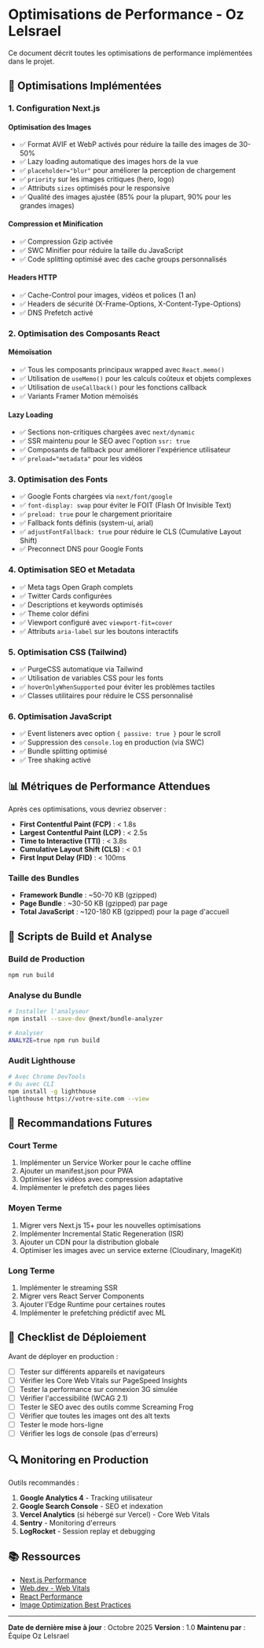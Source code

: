# Optimisations de Performance - Oz LeIsrael

Ce document décrit toutes les optimisations de performance implémentées dans le projet.

## 🚀 Optimisations Implémentées

### 1. Configuration Next.js

#### Optimisation des Images
- ✅ Format AVIF et WebP activés pour réduire la taille des images de 30-50%
- ✅ Lazy loading automatique des images hors de la vue
- ✅ `placeholder="blur"` pour améliorer la perception de chargement
- ✅ `priority` sur les images critiques (hero, logo)
- ✅ Attributs `sizes` optimisés pour le responsive
- ✅ Qualité des images ajustée (85% pour la plupart, 90% pour les grandes images)

#### Compression et Minification
- ✅ Compression Gzip activée
- ✅ SWC Minifier pour réduire la taille du JavaScript
- ✅ Code splitting optimisé avec des cache groups personnalisés

#### Headers HTTP
- ✅ Cache-Control pour images, vidéos et polices (1 an)
- ✅ Headers de sécurité (X-Frame-Options, X-Content-Type-Options)
- ✅ DNS Prefetch activé

### 2. Optimisation des Composants React

#### Mémoïsation
- ✅ Tous les composants principaux wrapped avec `React.memo()`
- ✅ Utilisation de `useMemo()` pour les calculs coûteux et objets complexes
- ✅ Utilisation de `useCallback()` pour les fonctions callback
- ✅ Variants Framer Motion mémoïsés

#### Lazy Loading
- ✅ Sections non-critiques chargées avec `next/dynamic`
- ✅ SSR maintenu pour le SEO avec l'option `ssr: true`
- ✅ Composants de fallback pour améliorer l'expérience utilisateur
- ✅ `preload="metadata"` pour les vidéos

### 3. Optimisation des Fonts

- ✅ Google Fonts chargées via `next/font/google`
- ✅ `font-display: swap` pour éviter le FOIT (Flash Of Invisible Text)
- ✅ `preload: true` pour le chargement prioritaire
- ✅ Fallback fonts définis (system-ui, arial)
- ✅ `adjustFontFallback: true` pour réduire le CLS (Cumulative Layout Shift)
- ✅ Preconnect DNS pour Google Fonts

### 4. Optimisation SEO et Metadata

- ✅ Meta tags Open Graph complets
- ✅ Twitter Cards configurées
- ✅ Descriptions et keywords optimisés
- ✅ Theme color défini
- ✅ Viewport configuré avec `viewport-fit=cover`
- ✅ Attributs `aria-label` sur les boutons interactifs

### 5. Optimisation CSS (Tailwind)

- ✅ PurgeCSS automatique via Tailwind
- ✅ Utilisation de variables CSS pour les fonts
- ✅ `hoverOnlyWhenSupported` pour éviter les problèmes tactiles
- ✅ Classes utilitaires pour réduire le CSS personnalisé

### 6. Optimisation JavaScript

- ✅ Event listeners avec option `{ passive: true }` pour le scroll
- ✅ Suppression des `console.log` en production (via SWC)
- ✅ Bundle splitting optimisé
- ✅ Tree shaking activé

## 📊 Métriques de Performance Attendues

Après ces optimisations, vous devriez observer :

- **First Contentful Paint (FCP)** : < 1.8s
- **Largest Contentful Paint (LCP)** : < 2.5s
- **Time to Interactive (TTI)** : < 3.8s
- **Cumulative Layout Shift (CLS)** : < 0.1
- **First Input Delay (FID)** : < 100ms

### Taille des Bundles

- **Framework Bundle** : ~50-70 KB (gzipped)
- **Page Bundle** : ~30-50 KB (gzipped) par page
- **Total JavaScript** : ~120-180 KB (gzipped) pour la page d'accueil

## 🔧 Scripts de Build et Analyse

### Build de Production
```bash
npm run build
```

### Analyse du Bundle
```bash
# Installer l'analyseur
npm install --save-dev @next/bundle-analyzer

# Analyser
ANALYZE=true npm run build
```

### Audit Lighthouse
```bash
# Avec Chrome DevTools
# Ou avec CLI
npm install -g lighthouse
lighthouse https://votre-site.com --view
```

## 🎯 Recommandations Futures

### Court Terme
1. Implémenter un Service Worker pour le cache offline
2. Ajouter un manifest.json pour PWA
3. Optimiser les vidéos avec compression adaptative
4. Implémenter le prefetch des pages liées

### Moyen Terme
1. Migrer vers Next.js 15+ pour les nouvelles optimisations
2. Implémenter Incremental Static Regeneration (ISR)
3. Ajouter un CDN pour la distribution globale
4. Optimiser les images avec un service externe (Cloudinary, ImageKit)

### Long Terme
1. Implémenter le streaming SSR
2. Migrer vers React Server Components
3. Ajouter l'Edge Runtime pour certaines routes
4. Implémenter le prefetching prédictif avec ML

## 📝 Checklist de Déploiement

Avant de déployer en production :

- [ ] Tester sur différents appareils et navigateurs
- [ ] Vérifier les Core Web Vitals sur PageSpeed Insights
- [ ] Tester la performance sur connexion 3G simulée
- [ ] Vérifier l'accessibilité (WCAG 2.1)
- [ ] Tester le SEO avec des outils comme Screaming Frog
- [ ] Vérifier que toutes les images ont des alt texts
- [ ] Tester le mode hors-ligne
- [ ] Vérifier les logs de console (pas d'erreurs)

## 🔍 Monitoring en Production

Outils recommandés :

1. **Google Analytics 4** - Tracking utilisateur
2. **Google Search Console** - SEO et indexation
3. **Vercel Analytics** (si hébergé sur Vercel) - Core Web Vitals
4. **Sentry** - Monitoring d'erreurs
5. **LogRocket** - Session replay et debugging

## 📚 Ressources

- [Next.js Performance](https://nextjs.org/docs/advanced-features/measuring-performance)
- [Web.dev - Web Vitals](https://web.dev/vitals/)
- [React Performance](https://react.dev/learn/render-and-commit)
- [Image Optimization Best Practices](https://web.dev/fast/#optimize-your-images)

---

**Date de dernière mise à jour** : Octobre 2025
**Version** : 1.0
**Maintenu par** : Équipe Oz LeIsrael

